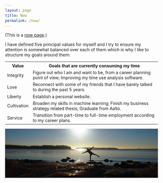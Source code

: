 ```yaml
---
layout: page
title: Now
permalink: /now/
---
```


(This is a [now page][nowabout].)

I have defined five principal values for myself and I try to ensure my 
attention is somewhat balanced over each of them which is why I like to
structure my goals around them:

<table>
  <tr>
    <th>Value</th>
    <th>Goals that are currently consuming my time</th>
  </tr>
  <tr>
    <td>Integrity</td>
    <td>Figure out who I am and want to be, from a career planning point of view; Improving my time use analysis software.</td>
  </tr>
  <tr>
    <td>Love</td>
    <td>Reconnect with some of my friends that I have barely talked to during the past 5 years.</td>
  </tr>
  <tr>
    <td>Liberty</td>
    <td>Establish a personal website.</td>
  </tr>
  <tr>
    <td>Cultivation</td>
    <td>Broaden my skills in machine learning; Finish my business strategy related thesis; Graduate from Aalto.</td>
  </tr>
  <tr>
    <td>Service</td>
    <td>Transition from part-time to full-time employment according to my career plans.</td>
  </tr>
</table>

![A silhouette of me balancing over rocks in Lauttasaari in late fall with the sun setting over the sea][photo1]

[photo1]: /assets/photos/flying1000.jpg
[nowabout]: https://nownownow.com/about
